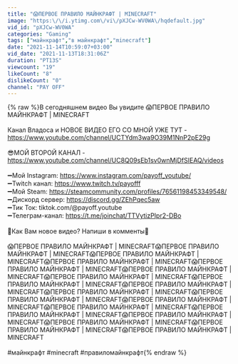 ```yaml
---
title: "😱ПЕРВОЕ ПРАВИЛО МАЙНКРАФТ | MINECRAFT"
image: "https:\/\/i.ytimg.com\/vi\/pXJCw-WV0WA\/hqdefault.jpg"
vid_id: "pXJCw-WV0WA"
categories: "Gaming"
tags: ["майнкрафт","в майнкрафт","minecraft"]
date: "2021-11-14T10:59:07+03:00"
vid_date: "2021-11-13T18:31:06Z"
duration: "PT13S"
viewcount: "19"
likeCount: "8"
dislikeCount: "0"
channel: "PAY OFF"
---
```

{% raw %}В сегодняшнем видео Вы увидите 😱ПЕРВОЕ ПРАВИЛО МАЙНКРАФТ | MINECRAFT<br /><br />Канал Владоса и НОВОЕ ВИДЕО ЕГО СО МНОЙ УЖЕ ТУТ - <a rel="nofollow" target="blank" href="https://www.youtube.com/channel/UCTYdm3wa9O39M1NnP2pE29g">https://www.youtube.com/channel/UCTYdm3wa9O39M1NnP2pE29g</a><br /><br />😎МОЙ ВТОРОЙ КАНАЛ - <a rel="nofollow" target="blank" href="https://www.youtube.com/channel/UC8Q09sEb1sv0wnMjDfSIEAQ/videos">https://www.youtube.com/channel/UC8Q09sEb1sv0wnMjDfSIEAQ/videos</a><br /><br />➖Мой Instagram: <a rel="nofollow" target="blank" href="https://www.instagram.com/payoff_youtube/">https://www.instagram.com/payoff_youtube/</a><br />➖Twitch канал: <a rel="nofollow" target="blank" href="https://www.twitch.tv/payofff">https://www.twitch.tv/payofff</a><br />➖Мой Steam: <a rel="nofollow" target="blank" href="https://steamcommunity.com/profiles/76561198453349548/">https://steamcommunity.com/profiles/76561198453349548/</a><br />➖Дискорд сервер: <a rel="nofollow" target="blank" href="https://discord.gg/ZEhPqec5aw">https://discord.gg/ZEhPqec5aw</a><br />➖Тик Ток: tiktok.com/@payoff.youtube<br />➖Телеграм-канал: <a rel="nofollow" target="blank" href="https://t.me/joinchat/TTVytizPIpr2-DBo">https://t.me/joinchat/TTVytizPIpr2-DBo</a> <br /><br />🔴Как Вам новое видео? Напиши в комменты🔴<br /><br />😱ПЕРВОЕ ПРАВИЛО МАЙНКРАФТ | MINECRAFT😱ПЕРВОЕ ПРАВИЛО МАЙНКРАФТ | MINECRAFT😱ПЕРВОЕ ПРАВИЛО МАЙНКРАФТ | MINECRAFT😱ПЕРВОЕ ПРАВИЛО МАЙНКРАФТ | MINECRAFT😱ПЕРВОЕ ПРАВИЛО МАЙНКРАФТ | MINECRAFT😱ПЕРВОЕ ПРАВИЛО МАЙНКРАФТ | MINECRAFT😱ПЕРВОЕ ПРАВИЛО МАЙНКРАФТ | MINECRAFT😱ПЕРВОЕ ПРАВИЛО МАЙНКРАФТ | MINECRAFT😱ПЕРВОЕ ПРАВИЛО МАЙНКРАФТ | MINECRAFT😱ПЕРВОЕ ПРАВИЛО МАЙНКРАФТ | MINECRAFT😱ПЕРВОЕ ПРАВИЛО МАЙНКРАФТ | MINECRAFT😱ПЕРВОЕ ПРАВИЛО МАЙНКРАФТ | MINECRAFT😱ПЕРВОЕ ПРАВИЛО МАЙНКРАФТ | MINECRAFT😱ПЕРВОЕ ПРАВИЛО МАЙНКРАФТ | MINECRAFT😱ПЕРВОЕ ПРАВИЛО МАЙНКРАФТ | MINECRAFT😱ПЕРВОЕ ПРАВИЛО МАЙНКРАФТ | MINECRAFT😱ПЕРВОЕ ПРАВИЛО МАЙНКРАФТ | MINECRAFT😱ПЕРВОЕ ПРАВИЛО МАЙНКРАФТ | MINECRAFT<br /><br />#майнкрафт #minecraft #правиломайнкрафт{% endraw %}
